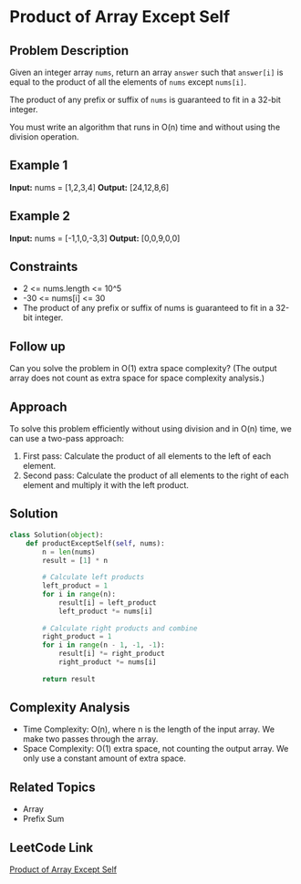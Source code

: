 # Product of Array Except Self

## Problem Description

Given an integer array `nums`, return an array `answer` such that `answer[i]` is equal to the product of all the elements of `nums` except `nums[i]`.

The product of any prefix or suffix of `nums` is guaranteed to fit in a 32-bit integer.

You must write an algorithm that runs in O(n) time and without using the division operation.

## Example 1

**Input:** nums = [1,2,3,4]
**Output:** [24,12,8,6]

## Example 2

**Input:** nums = [-1,1,0,-3,3]
**Output:** [0,0,9,0,0]

## Constraints

- 2 <= nums.length <= 10^5
- -30 <= nums[i] <= 30
- The product of any prefix or suffix of nums is guaranteed to fit in a 32-bit integer.

## Follow up

Can you solve the problem in O(1) extra space complexity? (The output array does not count as extra space for space complexity analysis.)

## Approach

To solve this problem efficiently without using division and in O(n) time, we can use a two-pass approach:

1. First pass: Calculate the product of all elements to the left of each element.
2. Second pass: Calculate the product of all elements to the right of each element and multiply it with the left product.

## Solution

```python
class Solution(object):
    def productExceptSelf(self, nums):
        n = len(nums)
        result = [1] * n
        
        # Calculate left products
        left_product = 1
        for i in range(n):
            result[i] = left_product
            left_product *= nums[i]
        
        # Calculate right products and combine
        right_product = 1
        for i in range(n - 1, -1, -1):
            result[i] *= right_product
            right_product *= nums[i]
        
        return result
```


## Complexity Analysis

- Time Complexity: O(n), where n is the length of the input array. We make two passes through the array.
- Space Complexity: O(1) extra space, not counting the output array. We only use a constant amount of extra space.

## Related Topics

- Array
- Prefix Sum

## LeetCode Link

[Product of Array Except Self](https://leetcode.com/problems/product-of-array-except-self/description/)